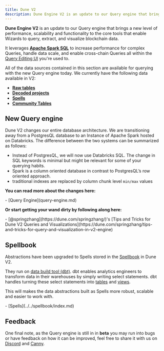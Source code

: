 ```yaml
---
title: Dune V2
description: Dune Engine V2 is an update to our Query engine that brings a new level of performance, scalability and functionality to the core tools that enable Wizards to query, extract, and visualize blockchain data.
---
```


**Dune Engine V2** is an update to our Query engine that brings a new level of performance, scalability and functionality to the core tools that enable Wizards to query, extract, and visualize blockchain data.

It leverages **[Apache Spark SQL](https://spark.apache.org/docs/latest/sql-programming-guide.html)** to  increase performance for complex Queries, handle data scale, and enable cross-chain Queries all within the [Query Editing UI](../../getting-started/queries/index.md) you're used to.

All of the data sources contained in this section are available for querying with the new Query engine today. We currently have the following data available in V2:

- [**Raw tables**](../../reference/tables/v2/raw/index.md)
- [**Decoded projects**](../../reference/tables/decoded.md)
- [**Spells**](../../reference/tables/spells.md)
- [**Community Tables**](../../reference/tables/community.md)

## New Query engine

Dune V2 changes our entire database architecture. We are transitioning away from a PostgresQL database to an Instance of Apache Spark hosted on Databricks. The difference between the two systems can be summarized as follows:

* Instead of PostgresQL, we will now use Databricks SQL. The change in SQL keywords is minimal but might be relevant for some of your querying habits.
* Spark is a column oriented database in contrast to PostgresQL’s row oriented approach.
* traditional indexes are replaced by column chunk level `min/max` values

**You can read more about the changes here:**

<div class="cards grid" markdown>
- [Query Engine](query-engine.md)
</div>

**Or start getting your wand dirty by following along here:**

<div class="cards grid" markdown>
- [@springzhang](https://dune.com/springzhang/)'s [Tips and Tricks for Dune V2 Queries and Visualizations](https://dune.com/springzhang/tips-and-tricks-for-query-and-visualization-in-v2-engine)
</div>
 

## Spellbook

Abstractions have been upgraded to Spells stored in the [Spellbook](../../spellbook/index.md) in Dune V2.

They run on [data build tool (dbt)](https://docs.getdbt.com/docs/introduction). dbt enables analytics engineers to transform data in their warehouses by simply writing select statements. dbt handles turning these select statements into [tables](https://docs.getdbt.com/terms/table) and [views](https://docs.getdbt.com/terms/view).

This will makes the data abstractions built as Spells more robust, scalable and easier to work with.

<div class="cards grid" markdown>
- [Spells](../../spellbook/index.md)
</div>

## Feedback

One final note, as the Query engine is still in in **beta** you may run into bugs or have feedback on how it can be improved, feel free to share it with us on [Discord](https://discord.com/invite/ErrzwBz) and [Canny](https://dune.canny.io).
